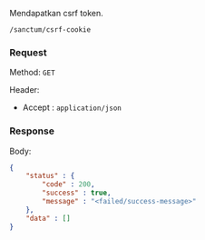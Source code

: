 Mendapatkan csrf token.

```
/sanctum/csrf-cookie
```

### Request

Method: ``GET``

Header:
- Accept : ``application/json``

### Response

Body: 
```json
{
	"status" : {
		"code" : 200,
		"success" : true,
		"message" : "<failed/success-message>"
	},
	"data" : []
}
```

